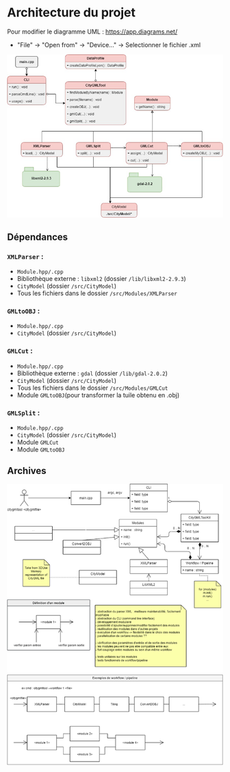 # Architecture du projet

Pour modifier le diagramme UML : https://app.diagrams.net/ <br>
* "File" -> "Open from" -> "Device..." -> Selectionner le fichier .xml

![architecture](architecture.jpg)

## Dépendances

### `XMLParser` :
* `Module.hpp/.cpp`
* Bibliothèque externe : `libxml2` (dossier `/lib/libxml2-2.9.3`)
* `CityModel` (dossier `/src/CityModel`)
* Tous les fichiers dans le dossier `/src/Modules/XMLParser`

### `GMLtoOBJ` :
* `Module.hpp/.cpp`
* `CityModel` (dossier `/src/CityModel`)

### `GMLCut` :
* `Module.hpp/.cpp`
* Bibliothèque externe : `gdal` (dossier `/lib/gdal-2.0.2`)
* `CityModel` (dossier `/src/CityModel`)
* Tous les fichiers dans le dossier `/src/Modules/GMLCut`
* Module `GMLtoOBJ`(pour transformer la tuile obtenu en .obj)

### `GMLSplit` :
* `Module.hpp/.cpp`
* `CityModel` (dossier `/src/CityModel`)
* Module `GMLCut`
* Module `GMLtoOBJ`


## Archives

![diagram](conception_citygmltool.png)
